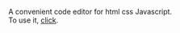 A convenient code editor for html css Javascript.  
To use it, [click](https://muhammad-21.github.io/code-editor/).